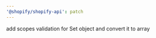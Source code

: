 ```yaml
---
'@shopify/shopify-api': patch
---
```


add scopes validation for Set object and convert it to array
